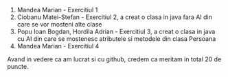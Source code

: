 1) Mandea Marian - Exercitiul 1
2) Ciobanu Matei-Stefan - Exercitiul 2, a creat o clasa in java fara AI din care se vor mosteni alte clase
3) Popu Ioan Bogdan, Hordila Adrian - Exercitiul 3, a creat o clasa in java cu AI din care se mostenesc atributele si metodele din clasa Persoana
4) Mandea Marian - Exercitiul 4

Avand in vedere ca am lucrat si cu github, credem ca meritam in total 20 de puncte.
